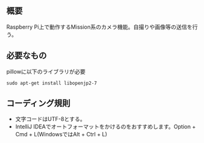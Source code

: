 ## 概要
Raspberry Pi上で動作するMission系のカメラ機能。自撮りや画像等の送信を行う。

## 必要なもの
pillowに以下のライブラリが必要
```
sudo apt-get install libopenjp2-7
```

## コーディング規則
- 文字コードはUTF-8とする。
- IntelliJ IDEAでオートフォーマットをかけるのをおすすめします。Option + Cmd + L(WindowsではAlt + Ctrl + L)
